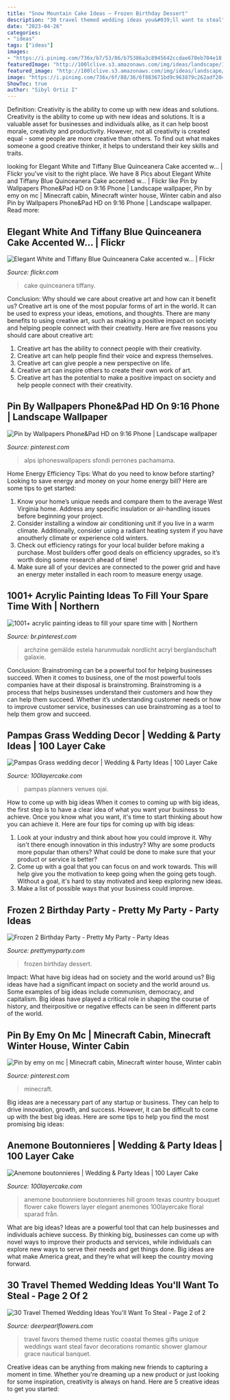 ```yaml
---
title: "Snow Mountain Cake Ideas ~ Frozen Birthday Dessert"
description: "30 travel themed wedding ideas you&#039;ll want to steal"
date: "2023-04-26"
categories:
- "ideas"
tags: ["ideas"]
images:
- "https://i.pinimg.com/736x/b7/53/86/b75386a3c8945642ccdae670eb704e18.jpg"
featuredImage: "http://100lclive.s3.amazonaws.com/img/ideas/landscape/146101.jpg"
featured_image: "http://100lclive.s3.amazonaws.com/img/ideas/landscape/146101.jpg"
image: "https://i.pinimg.com/736x/6f/88/36/6f883671bd9c963879c262adf2047847.jpg"
ShowToc: true
author: "Sibyl Ortiz I"
---
```



Definition: Creativity is the ability to come up with new ideas and solutions.
Creativity is the ability to come up with new ideas and solutions. It is a valuable asset for businesses and individuals alike, as it can help boost morale, creativity and productivity. However, not all creativity is created equal - some people are more creative than others. To find out what makes someone a good creative thinker, it helps to understand their key skills and traits.

	

		
looking for Elegant White and Tiffany Blue Quinceanera Cake accented w… | Flickr you've visit to the right place. We have 8 Pics about Elegant White and Tiffany Blue Quinceanera Cake accented w… | Flickr like Pin by Wallpapers Phone&amp;Pad HD on 9:16 Phone | Landscape wallpaper, Pin by emy on mc | Minecraft cabin, Minecraft winter house, Winter cabin and also Pin by Wallpapers Phone&amp;Pad HD on 9:16 Phone | Landscape wallpaper. Read more:
		
    
## Elegant White And Tiffany Blue Quinceanera Cake Accented W… | Flickr

<img loading=lazy src="https://live.staticflickr.com/317/32988064745_c3850713e1_b.jpg" onerror="this.onerror=null;this.src='https://tse1.mm.bing.net/th?id=OIP.iqaIFa11OG1XIJxZh02riAHaKS&amp;pid=15.1';" alt="Elegant White and Tiffany Blue Quinceanera Cake accented w… | Flickr">

_Source: flickr.com_

>cake quinceanera tiffany. 

	

Conclusion: Why should we care about creative art and how can it benefit us?
Creative art is one of the most popular forms of art in the world. It can be used to express your ideas, emotions, and thoughts. There are many benefits to using creative art, such as making a positive impact on society and helping people connect with their creativity. Here are five reasons you should care about creative art: 
1) Creative art has the ability to connect people with their creativity.
2) Creative art can help people find their voice and express themselves.
3) Creative art can give people a new perspective on life.
4) Creative art can inspire others to create their own work of art.
5) Creative art has the potential to make a positive impact on society and help people connect with their creativity.

    
## Pin By Wallpapers Phone&amp;Pad HD On 9:16 Phone | Landscape Wallpaper

<img loading=lazy src="https://i.pinimg.com/736x/0c/b8/b9/0cb8b9483221799f5bfa67feb74be03c.jpg" onerror="this.onerror=null;this.src='https://tse3.mm.bing.net/th?id=OIP.cGkzrY9ZFXwppLvAUKVi7AHaNK&amp;pid=15.1';" alt="Pin by Wallpapers Phone&amp;Pad HD on 9:16 Phone | Landscape wallpaper">

_Source: pinterest.com_

>alps iphoneswallpapers sfondi perrones pachamama. 

	

Home Energy Efficiency Tips: What do you need to know before starting?
Looking to save energy and money on your home energy bill? Here are some tips to get started: 
1. Know your home’s unique needs and compare them to the average West Virginia home. Address any specific insulation or air-handling issues before beginning your project. 
2. Consider installing a window air conditioning unit if you live in a warm climate. Additionally, consider using a radiant heating system if you have anoutherly climate or experience cold winters. 
3. Check out efficiency ratings for your local builder before making a purchase. Most builders offer good deals on efficiency upgrades, so it’s worth doing some research ahead of time! 
4. Make sure all of your devices are connected to the power grid and have an energy meter installed in each room to measure energy usage.

    
## 1001+ Acrylic Painting Ideas To Fill Your Spare Time With | Northern

<img loading=lazy src="https://i.pinimg.com/736x/6f/88/36/6f883671bd9c963879c262adf2047847.jpg" onerror="this.onerror=null;this.src='https://tse4.mm.bing.net/th?id=OIP.v-3VT7-q4jP-VBFmGOGAjgHaO0&amp;pid=15.1';" alt="1001+ acrylic painting ideas to fill your spare time with | Northern">

_Source: br.pinterest.com_

>archzine gemälde estela harunmudak nordlicht acryl berglandschaft galaxie. 

	

Conclusion: Brainstroming can be a powerful tool for helping businesses succeed.
When it comes to business, one of the most powerful tools companies have at their disposal is brainstroming. Brainstroming is a process that helps businesses understand their customers and how they can help them succeed. Whether it’s understanding customer needs or how to improve customer service, businesses can use brainstroming as a tool to help them grow and succeed.

    
## Pampas Grass Wedding Decor | Wedding &amp; Party Ideas | 100 Layer Cake

<img loading=lazy src="http://100lclive.s3.amazonaws.com/img/ideas/landscape/219019.jpg" onerror="this.onerror=null;this.src='https://tse3.mm.bing.net/th?id=OIP.2Qap00ES2CEYE5SqicptHgHaLH&amp;pid=15.1';" alt="Pampas Grass wedding decor | Wedding &amp; Party Ideas | 100 Layer Cake">

_Source: 100layercake.com_

>pampas planners venues ojai. 

	

How to come up with big ideas
When it comes to coming up with big ideas, the first step is to have a clear idea of what you want your business to achieve. Once you know what you want, it's time to start thinking about how you can achieve it. Here are four tips for coming up with big ideas: 
1. Look at your industry and think about how you could improve it. Why isn't there enough innovation in this industry? Why are some products more popular than others? What could be done to make sure that your product or service is better?
2. Come up with a goal that you can focus on and work towards. This will help give you the motivation to keep going when the going gets tough. Without a goal, it's hard to stay motivated and keep exploring new ideas. 
3. Make a list of possible ways that your business could improve.

    
## Frozen 2 Birthday Party - Pretty My Party - Party Ideas

<img loading=lazy src="https://zolpwsuwoq-flywheel.netdna-ssl.com/wp-content/uploads/2020/02/frozen-party-dessert-pops.jpg" onerror="this.onerror=null;this.src='https://tse1.mm.bing.net/th?id=OIP.fUeKO1K0Wwog31d1eAm_GQHaLF&amp;pid=15.1';" alt="Frozen 2 Birthday Party - Pretty My Party - Party Ideas">

_Source: prettymyparty.com_

>frozen birthday dessert. 

	

Impact: What have big ideas had on society and the world around us?
Big ideas have had a significant impact on society and the world around us. Some examples of big ideas include communism, democracy, and capitalism. Big ideas have played a critical role in shaping the course of history, and theirpositive or negative effects can be seen in different parts of the world.

    
## Pin By Emy On Mc | Minecraft Cabin, Minecraft Winter House, Winter Cabin

<img loading=lazy src="https://i.pinimg.com/736x/b7/53/86/b75386a3c8945642ccdae670eb704e18.jpg" onerror="this.onerror=null;this.src='https://tse1.mm.bing.net/th?id=OIP.xfUCAguxKUjlbAtyVAoGvwHaHa&amp;pid=15.1';" alt="Pin by emy on mc | Minecraft cabin, Minecraft winter house, Winter cabin">

_Source: pinterest.com_

>minecraft. 

	

Big ideas are a necessary part of any startup or business. They can help to drive innovation, growth, and success. However, it can be difficult to come up with the best big ideas. Here are some tips to help you find the most promising big ideas: 

    
## Anemone Boutonnieres | Wedding &amp; Party Ideas | 100 Layer Cake

<img loading=lazy src="http://100lclive.s3.amazonaws.com/img/ideas/landscape/146101.jpg" onerror="this.onerror=null;this.src='https://tse4.mm.bing.net/th?id=OIP.Kuh_l8kbPr8U-MU-L6bAkAHaLH&amp;pid=15.1';" alt="Anemone boutonnieres | Wedding &amp; Party Ideas | 100 Layer Cake">

_Source: 100layercake.com_

>anemone boutonniere boutonnieres hill groom texas country bouquet flower cake flowers layer elegant anemones 100layercake floral sparad från. 

	

What are big ideas?
Ideas are a powerful tool that can help businesses and individuals achieve success. By thinking big, businesses can come up with novel ways to improve their products and services, while individuals can explore new ways to serve their needs and get things done. Big ideas are what make America great, and they’re what will keep the country moving forward.

    
## 30 Travel Themed Wedding Ideas You&#039;ll Want To Steal - Page 2 Of 2

<img loading=lazy src="https://www.deerpearlflowers.com/wp-content/uploads/2015/04/rustic-travel-themed-favors.jpg" onerror="this.onerror=null;this.src='https://tse4.mm.bing.net/th?id=OIP.EtYxoTq8B8mLb1TD7a1snAHaLH&amp;pid=15.1';" alt="30 Travel Themed Wedding Ideas You&#039;ll Want To Steal - Page 2 of 2">

_Source: deerpearlflowers.com_

>travel favors themed theme rustic coastal themes gifts unique weddings want steal favor decorations romantic shower glamour grace nautical banquet. 

	

Creative ideas can be anything from making new friends to capturing a moment in time. Whether you're dreaming up a new product or just looking for some inspiration, creativity is always on hand. Here are 5 creative ideas to get you started: 


